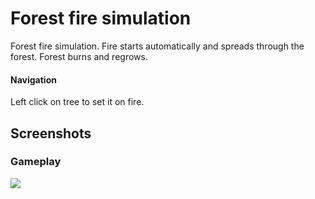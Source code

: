 # Forest fire simulation
Forest fire simulation. Fire starts automatically and spreads through the forest. Forest burns and regrows.
#### Navigation
Left click on tree to set it on fire.

Screenshots
---
### Gameplay
![](https://i.imgur.com/z5083OM.png)
